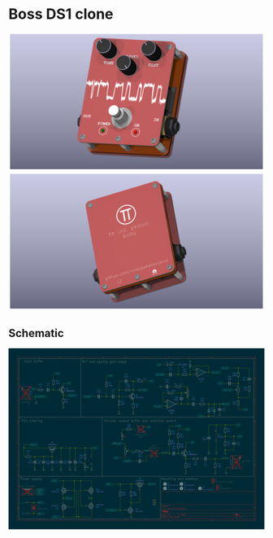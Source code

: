 # Boss DS1 clone

![side_view](boss_DS1/boss_DS1_side.png)
![top_view](boss_DS1/boss_DS1_bottom.png)

## Schematic
![schematic](boss_DS1/boss_DS1.svg)
